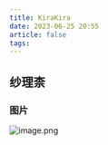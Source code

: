 ```yaml
---
title: KiraKira
date: 2023-06-25 20:55
article: false
tags:
---
```


## 纱理柰

### 图片

![image.png](http://oss.naglfar28.com/naglfar28/202306252117180.png)

